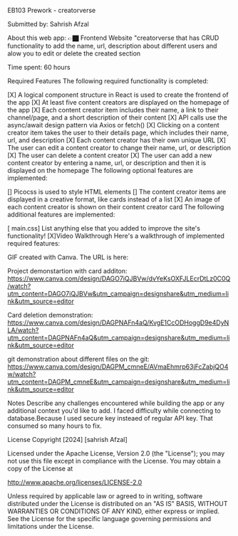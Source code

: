 EB103 Prework - creatorverse

Submitted by: Sahrish Afzal

About this web app: 👉🏿 Frontend Website "creatorverse that has CRUD functionality to add the name, url, description about different users and alow you to edit or delete the created section

Time spent: 60 hours

Required Features The following required functionality is completed:

[X] A logical component structure in React is used to create the frontend of the app 
[X] At least five content creators are displayed on the homepage of the app 
[X] Each content creator item includes their name, a link to their channel/page, and a short description of their content 
[X] API calls use the async/await design pattern via Axios or fetch() 
[X] Clicking on a content creator item takes the user to their details page, which includes their name, url, and description 
[X] Each content creator has their own unique URL
[X] The user can edit a content creator to change their name, url, or description 
[X] The user can delete a content creator 
[X] The user can add a new content creator by entering a name, url, or description and then it is displayed on the homepage The following optional features are implemented:

[] Picocss is used to style HTML elements 
[] The content creator items are displayed in a creative format, like cards instead of a list 
[X] An image of each content creator is shown on their content creator card The following additional features are implemented:

[ main.css] List anything else that you added to improve the site's functionality! 
[X]Video Walkthrough Here's a walkthrough of implemented required features:

GIF created with Canva. The URL is here: 

Project demonstartion with card additon:
https://www.canva.com/design/DAGO7iQJBVw/dvYeKsOXFJLEcrDtLz0C0Q/watch?utm_content=DAGO7iQJBVw&utm_campaign=designshare&utm_medium=link&utm_source=editor

Card deletion demonstration:
https://www.canva.com/design/DAGPNAFn4aQ/KvgE1CcODHoggD9e4DyNLA/watch?utm_content=DAGPNAFn4aQ&utm_campaign=designshare&utm_medium=link&utm_source=editor

git demonstration about different files on the git:
https://www.canva.com/design/DAGPM_cmneE/AVmaEhmrp63jFcZabjQO4w/watch?utm_content=DAGPM_cmneE&utm_campaign=designshare&utm_medium=link&utm_source=editor

Notes Describe any challenges encountered while building the app or any additional context you'd like to add. I faced difficulty while connecting to database.Because I used secure key insteaed of regular API key. That consumed so many hours to fix. 

License Copyright [2024] [sahrish Afzal]

Licensed under the Apache License, Version 2.0 (the "License"); you may not use this file except in compliance with the License. You may obtain a copy of the License at

http://www.apache.org/licenses/LICENSE-2.0

Unless required by applicable law or agreed to in writing, software distributed under the License is distributed on an "AS IS" BASIS, WITHOUT WARRANTIES OR CONDITIONS OF ANY KIND, either express or implied. 
See the License for the specific language governing permissions and limitations under the License.
